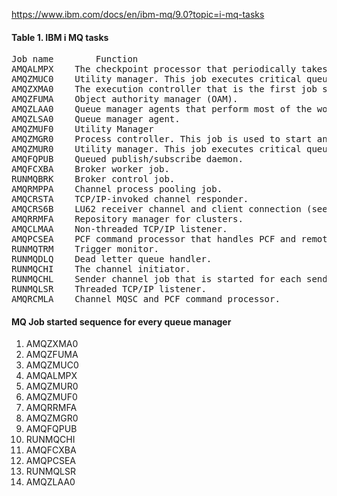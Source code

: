 https://www.ibm.com/docs/en/ibm-mq/9.0?topic=i-mq-tasks
<h4>Table 1. IBM i MQ tasks</h4>
<pre>
Job name        Function
AMQALMPX	The checkpoint processor that periodically takes journal checkpoints. (==> Not exist from version MQ 9.1)
AMQZMUC0	Utility manager. This job executes critical queue manager utilities, for example the journal chain manager.
AMQZXMA0	The execution controller that is the first job started by the queue manager. It handles MQCONN requests, and starts agent processes to process IBM MQ API calls.
AMQZFUMA	Object authority manager (OAM).
AMQZLAA0	Queue manager agents that perform most of the work for applications that connect to the queue manager using MQCNO_STANDARD_BINDING.
AMQZLSA0	Queue manager agent.
AMQZMUF0	Utility Manager
AMQZMGR0	Process controller. This job is used to start and manage listeners and services.
AMQZMUR0	Utility manager. This job executes critical queue manager utilities, for example the journal chain manager.
AMQFQPUB	Queued publish/subscribe daemon.
AMQFCXBA	Broker worker job.
RUNMQBRK	Broker control job.
AMQRMPPA	Channel process pooling job.
AMQCRSTA	TCP/IP-invoked channel responder.
AMQCRS6B	LU62 receiver channel and client connection (see note).
AMQRRMFA	Repository manager for clusters.
AMQCLMAA	Non-threaded TCP/IP listener.
AMQPCSEA	PCF command processor that handles PCF and remote administration requests.
RUNMQTRM	Trigger monitor.
RUNMQDLQ	Dead letter queue handler.
RUNMQCHI	The channel initiator.
RUNMQCHL	Sender channel job that is started for each sender channel.
RUNMQLSR	Threaded TCP/IP listener.
AMQRCMLA	Channel MQSC and PCF command processor.
</pre>
<h4>MQ Job started sequence for every queue manager</h4>
<ol>
<li>AMQZXMA0</li>
<li>AMQZFUMA</li>
<li>AMQZMUC0</li>
<li>AMQALMPX</li>
<li>AMQZMUR0</li>
<li>AMQZMUF0</li>
<li>AMQRRMFA</li>
<li>AMQZMGR0</li>
<li>AMQFQPUB</li>
<li>RUNMQCHI</li>
<li>AMQFCXBA</li>
<li>AMQPCSEA</li>
<li>RUNMQLSR</li>
<li>AMQZLAA0</li>
</ol>
